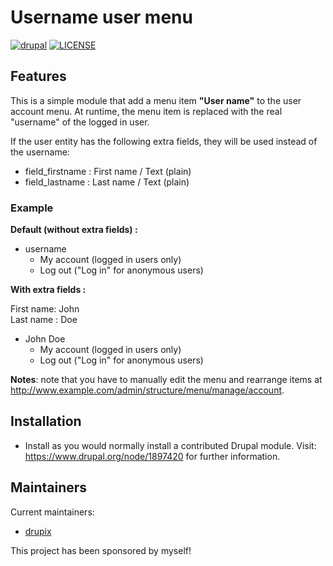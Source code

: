 # Username user menu

[![drupal](https://img.shields.io/badge/drupal-^9%20||%20^10-blue.svg?style=flat-square&logo=drupal)](https://drupal.org/)
[![LICENSE](https://img.shields.io/github/license/drupix/twbase_utils?style=flat-square)](https://raw.githubusercontent.com/drupix/twbase_utils/master/LICENSE.txt)

## Features

This is a simple module that add a menu item **"User name"** to the user account menu. At runtime, the menu item is replaced with the real "username" of the logged in user.

If the user entity has the following extra fields, they will be used instead of the username:

* field_firstname : First name / Text (plain)
* field_lastname : Last name / Text (plain)

### Example

**Default (without extra fields) :**

* username
  * My account (logged in users only)
  * Log out ("Log in" for anonymous users)

**With extra fields :**

First name: John\
Last name : Doe

* John Doe
  * My account (logged in users only)
  * Log out ("Log in" for anonymous users)

**Notes**: note that you have to manually edit the menu and rearrange items at <http://www.example.com/admin/structure/menu/manage/account>.

## Installation

* Install as you would normally install a contributed Drupal module. Visit:
  <https://www.drupal.org/node/1897420> for further information.

## Maintainers

Current maintainers:

* [drupix](https://www.drupal.org/u/drupix)

This project has been sponsored by myself!
